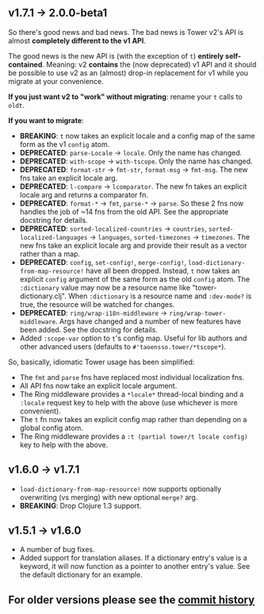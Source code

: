 ## v1.7.1 → 2.0.0-beta1

So there's good news and bad news. The bad news is Tower v2's API is almost **completely different to the v1 API**.

The good news is the new API is (with the exception of `t`) **entirely self-contained**. Meaning: v2 **contains** the (now deprecated) v1 API and it should be possible to use v2 as an (almost) drop-in replacement for v1 while you migrate at your convenience.

**If you just want v2 to "work" without migrating**: rename your `t` calls to `oldt`.

**If you want to migrate**:

  * **BREAKING**: `t` now takes an explicit locale and a config map of the same form as the v1 `config` atom.
  * **DEPRECATED**: `parse-Locale` -> `locale`. Only the name has changed.
  * **DEPRECATED**: `with-scope` -> `with-tscope`. Only the name has changed.
  * **DEPRECATED**: `format-str` -> `fmt-str`, `format-msg` -> `fmt-msg`. The new fns take an explicit locale arg.
  * **DEPRECATED**: `l-compare` -> `lcomparator`. The new fn takes an explicit locale arg and returns a comparator fn.
  * **DEPRECATED**: `format-*` -> `fmt`, `parse-*` -> `parse`. So these 2 fns now handles the job of ~14 fns from the old API. See the appropriate docstring for details.
  * **DEPRECATED**: `sorted-localized-countries` -> `countries`, `sorted-localized-languages` -> `languages`, `sorted-timezones` -> `timezones`. The new fns take an explicit locale arg and provide their result as a vector rather than a map.
  * **DEPRECATED**: `config`, `set-config!`, `merge-config!`, `load-dictionary-from-map-resource!` have all been dropped. Instead, `t` now takes an explicit `config` argument of the same form as the old `config` atom. The `:dictionary` value may now be a resource name like "tower-dictionary.clj". When `:dictionary` is a resource name and `:dev-mode?` is true, the resource will be watched for changes.
  * **DEPRECATED**: `ring/wrap-i18n-middleware` -> `ring/wrap-tower-middleware`. Args have changed and a number of new features have been added. See the docstring for details.
  * Added `:scope-var` option to `t`'s config map. Useful for lib authors and other advanced users (defaults to `#'taoensso.tower/*tscope*`).

So, basically, idiomatic Tower usage has been simplified:

  * The `fmt` and `parse` fns have replaced most individual localization fns.
  * All API fns now take an explicit locale argument.
  * The Ring middleware provides a `*locale*` thread-local binding and a `:locale` request key to help with the above (use whichever is more convenient).
  * The `t` fn now takes an explicit config map rather than depending on a global config atom.
  * The Ring middleware provides a `:t (partial tower/t locale config)` key to help with the above.

## v1.6.0 → v1.7.1
  * `load-dictionary-from-map-resource!` now supports optionally overwriting (vs merging) with new optional `merge?` arg.
  * **BREAKING**: Drop Clojure 1.3 support.


## v1.5.1 → v1.6.0
  * A number of bug fixes.
  * Added support for translation aliases. If a dictionary entry's value is a keyword, it will now function as a pointer to another entry's value. See the default dictionary for an example.


## For older versions please see the [commit history][]

[commit history]: https://github.com/ptaoussanis/tower/commits/master
[API docs]: http://ptaoussanis.github.io/tower
